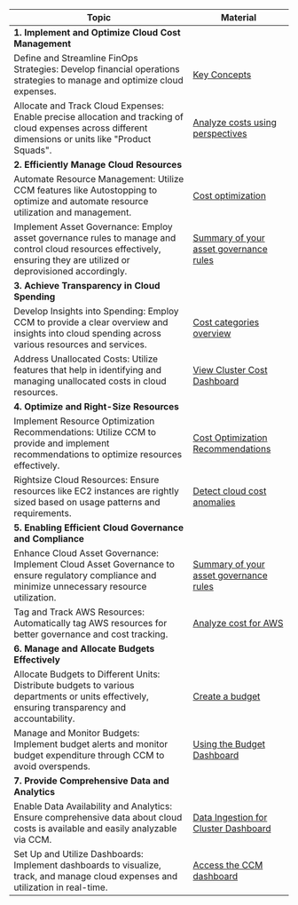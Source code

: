 | Topic                                                                                                                                                                 | Material                                                                                                                                                                                               |
| --------------------------------------------------------------------------------------------------------------------------------------------------------------------- | ------------------------------------------------------------------------------------------------------------------------------------------------------------------------------------------------------ |
| **1\. Implement and Optimize Cloud Cost Management**                                                                                                                      |                                                                                                                                                                                                        |
| Define and Streamline FinOps Strategies: Develop financial operations strategies to manage and optimize cloud expenses.                                               | [Key Concepts](https://developer.harness.io/docs/cloud-cost-management/get-started/key-concepts)                                                                                                       |
| Allocate and Track Cloud Expenses: Enable precise allocation and tracking of cloud expenses across different dimensions or units like "Product Squads".               | [Analyze costs using perspectives](https://developer.harness.io/docs/category/perspectives)                                                                                        |
| **2\. Efficiently Manage Cloud Resources**                                                                                                                                |                                                                                                                                                                                                        |
| Automate Resource Management: Utilize CCM features like Autostopping to optimize and automate resource utilization and management.                                    | [Cost optimization](https://developer.harness.io/docs/cloud-cost-management/use-ccm-cost-optimization/ccm-recommendations/home-recommendations)                                                                                                                      |
| Implement Asset Governance: Employ asset governance rules to manage and control cloud resources effectively, ensuring they are utilized or deprovisioned accordingly. | [Summary of your asset governance rules](https://developer.harness.io/docs/cloud-cost-management/use-ccm-cost-governance/asset-governance/gov-overview/)                                               |
| **3\. Achieve Transparency in Cloud Spending**                                                                                                                            |                                                                                                                                                                                                        |
| Develop Insights into Spending: Employ CCM to provide a clear overview and insights into cloud spending across various resources and services.                        | [Cost categories overview](https://developer.harness.io/docs/cloud-cost-management/use-ccm-cost-reporting/ccm-cost-categories/ccm-cost-categories/)                                                    |
| Address Unallocated Costs: Utilize features that help in identifying and managing unallocated costs in cloud resources.                                               | [View Cluster Cost Dashboard](https://developer.harness.io/docs/cloud-cost-management/use-ccm-cost-reporting/use-ccm-dashboards/cluster-cost-dashboard/)                                               |
| **4\. Optimize and Right-Size Resources**                                                                                                                                 |                                                                                                                                                                                                        |
| Implement Resource Optimization Recommendations: Utilize CCM to provide and implement recommendations to optimize resources effectively.                              | [Cost Optimization Recommendations](https://developer.harness.io/docs/category/recommendations)                                                                                                        |
| Rightsize Cloud Resources: Ensure resources like EC2 instances are rightly sized based on usage patterns and requirements.                                            | [Detect cloud cost anomalies](https://developer.harness.io/docs/cloud-cost-management/use-ccm-cost-reporting/anomaly-detection/getting-started-with-ccm-anomaly-detection)                                                    |
| **5\. Enabling Efficient Cloud Governance and Compliance**                                                                                                               |                                                                                                                                                                                                        |
| Enhance Cloud Asset Governance: Implement Cloud Asset Governance to ensure regulatory compliance and minimize unnecessary resource utilization.                       | [Summary of your asset governance rules](https://developer.harness.io/docs/cloud-cost-management/use-ccm-cost-governance/asset-governance/gov-overview/)                                               |
| Tag and Track AWS Resources: Automatically tag AWS resources for better governance and cost tracking.                                                                 | [Analyze cost for AWS](https://developer.harness.io/docs/cloud-cost-management/use-ccm-cost-reporting/use-ccm-dashboards/aws-dashboard/)                     |
| **6\. Manage and Allocate Budgets Effectively**                                                                                                                          |                                                                                                                                                                                                        |
| Allocate Budgets to Different Units: Distribute budgets to various departments or units effectively, ensuring transparency and accountability.                        | [Create a budget](https://developer.harness.io/docs/cloud-cost-management/use-ccm-cost-governance/ccm-budgets/create-a-budget/)                                                                        |
| Manage and Monitor Budgets: Implement budget alerts and monitor budget expenditure through CCM to avoid overspends.                                                   | [Using the Budget Dashboard](https://developer.harness.io/docs/cloud-cost-management/use-ccm-cost-governance/ccm-budgets/create-a-budget/#using-the-budget-dashboard)                                  |
| **7\. Provide Comprehensive Data and Analytics**                                                                                                                         |                                                                                                                                                                                                        |
| Enable Data Availability and Analytics: Ensure comprehensive data about cloud costs is available and easily analyzable via CCM.                                       | [Data Ingestion for Cluster Dashboard](https://developer.harness.io/docs/cloud-cost-management/use-ccm-cost-reporting/use-ccm-dashboards/cluster-cost-dashboard/#data-ingestion-for-cluster-dashboard) |
| Set Up and Utilize Dashboards: Implement dashboards to visualize, track, and manage cloud expenses and utilization in real-time.                                      | [Access the CCM dashboard](https://developer.harness.io/docs/cloud-cost-management/use-ccm-cost-reporting/use-ccm-dashboards/access-ccm-dashboards#access-the-ccm-dashboards)                          |
